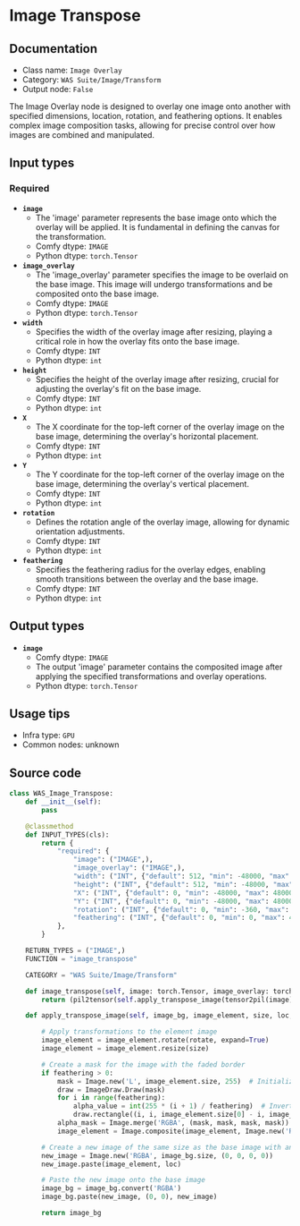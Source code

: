 # Image Transpose
## Documentation
- Class name: `Image Overlay`
- Category: `WAS Suite/Image/Transform`
- Output node: `False`

The Image Overlay node is designed to overlay one image onto another with specified dimensions, location, rotation, and feathering options. It enables complex image composition tasks, allowing for precise control over how images are combined and manipulated.
## Input types
### Required
- **`image`**
    - The 'image' parameter represents the base image onto which the overlay will be applied. It is fundamental in defining the canvas for the transformation.
    - Comfy dtype: `IMAGE`
    - Python dtype: `torch.Tensor`
- **`image_overlay`**
    - The 'image_overlay' parameter specifies the image to be overlaid on the base image. This image will undergo transformations and be composited onto the base image.
    - Comfy dtype: `IMAGE`
    - Python dtype: `torch.Tensor`
- **`width`**
    - Specifies the width of the overlay image after resizing, playing a critical role in how the overlay fits onto the base image.
    - Comfy dtype: `INT`
    - Python dtype: `int`
- **`height`**
    - Specifies the height of the overlay image after resizing, crucial for adjusting the overlay's fit on the base image.
    - Comfy dtype: `INT`
    - Python dtype: `int`
- **`X`**
    - The X coordinate for the top-left corner of the overlay image on the base image, determining the overlay's horizontal placement.
    - Comfy dtype: `INT`
    - Python dtype: `int`
- **`Y`**
    - The Y coordinate for the top-left corner of the overlay image on the base image, determining the overlay's vertical placement.
    - Comfy dtype: `INT`
    - Python dtype: `int`
- **`rotation`**
    - Defines the rotation angle of the overlay image, allowing for dynamic orientation adjustments.
    - Comfy dtype: `INT`
    - Python dtype: `int`
- **`feathering`**
    - Specifies the feathering radius for the overlay edges, enabling smooth transitions between the overlay and the base image.
    - Comfy dtype: `INT`
    - Python dtype: `int`
## Output types
- **`image`**
    - Comfy dtype: `IMAGE`
    - The output 'image' parameter contains the composited image after applying the specified transformations and overlay operations.
    - Python dtype: `torch.Tensor`
## Usage tips
- Infra type: `GPU`
- Common nodes: unknown


## Source code
```python
class WAS_Image_Transpose:
    def __init__(self):
        pass

    @classmethod
    def INPUT_TYPES(cls):
        return {
            "required": {
                "image": ("IMAGE",),
                "image_overlay": ("IMAGE",),
                "width": ("INT", {"default": 512, "min": -48000, "max": 48000, "step": 1}),
                "height": ("INT", {"default": 512, "min": -48000, "max": 48000, "step": 1}),
                "X": ("INT", {"default": 0, "min": -48000, "max": 48000, "step": 1}),
                "Y": ("INT", {"default": 0, "min": -48000, "max": 48000, "step": 1}),
                "rotation": ("INT", {"default": 0, "min": -360, "max": 360, "step": 1}),
                "feathering": ("INT", {"default": 0, "min": 0, "max": 4096, "step": 1}),
            },
        }

    RETURN_TYPES = ("IMAGE",)
    FUNCTION = "image_transpose"

    CATEGORY = "WAS Suite/Image/Transform"

    def image_transpose(self, image: torch.Tensor, image_overlay: torch.Tensor, width: int, height: int, X: int, Y: int, rotation: int, feathering: int = 0):
        return (pil2tensor(self.apply_transpose_image(tensor2pil(image), tensor2pil(image_overlay), (width, height), (X, Y), rotation, feathering)), )

    def apply_transpose_image(self, image_bg, image_element, size, loc, rotate=0, feathering=0):

        # Apply transformations to the element image
        image_element = image_element.rotate(rotate, expand=True)
        image_element = image_element.resize(size)

        # Create a mask for the image with the faded border
        if feathering > 0:
            mask = Image.new('L', image_element.size, 255)  # Initialize with 255 instead of 0
            draw = ImageDraw.Draw(mask)
            for i in range(feathering):
                alpha_value = int(255 * (i + 1) / feathering)  # Invert the calculation for alpha value
                draw.rectangle((i, i, image_element.size[0] - i, image_element.size[1] - i), fill=alpha_value)
            alpha_mask = Image.merge('RGBA', (mask, mask, mask, mask))
            image_element = Image.composite(image_element, Image.new('RGBA', image_element.size, (0, 0, 0, 0)), alpha_mask)

        # Create a new image of the same size as the base image with an alpha channel
        new_image = Image.new('RGBA', image_bg.size, (0, 0, 0, 0))
        new_image.paste(image_element, loc)

        # Paste the new image onto the base image
        image_bg = image_bg.convert('RGBA')
        image_bg.paste(new_image, (0, 0), new_image)

        return image_bg

```
